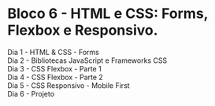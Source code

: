 # Bloco 6 - HTML e CSS: Forms, Flexbox e Responsivo.
Dia 1 - HTML & CSS - Forms  
Dia 2 - Bibliotecas JavaScript e Frameworks CSS  
Dia 3 - CSS Flexbox - Parte 1  
Dia 4 - CSS Flexbox - Parte 2  
Dia 5 - CSS Responsivo - Mobile First  
Dia 6 - Projeto  